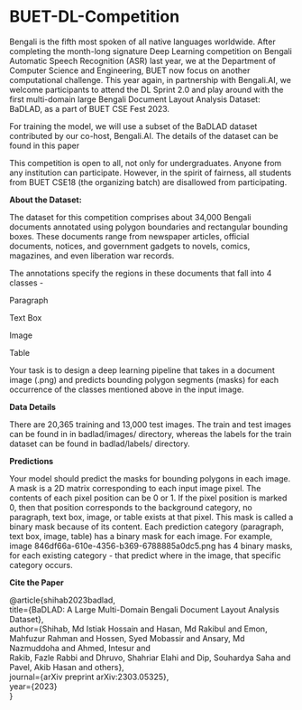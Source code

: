 # BUET-DL-Competition

Bengali is the fifth most spoken of all native languages worldwide. After completing the month-long signature Deep Learning competition on Bengali Automatic Speech Recognition (ASR) last year, we at the Department of Computer Science and Engineering, BUET now focus on another computational challenge. This year again, in partnership with Bengali.AI, we welcome participants to attend the DL Sprint 2.0 and play around with the first multi-domain large Bengali Document Layout Analysis Dataset: BaDLAD, as a part of BUET CSE Fest 2023.

For training the model, we will use a subset of the BaDLAD dataset contributed by our co-host, Bengali.AI. The details of the dataset can be found in this paper

This competition is open to all, not only for undergraduates. Anyone from any institution can participate.
However, in the spirit of fairness, all students from BUET CSE18 (the organizing batch) are disallowed from participating.

**About the Dataset:**

The dataset for this competition comprises about 34,000 Bengali documents annotated using polygon boundaries and rectangular bounding boxes. These documents range from newspaper articles, official documents, notices, and government gadgets to novels, comics, magazines, and even liberation war records.

The annotations specify the regions in these documents that fall into 4 classes -

Paragraph

Text Box

Image

Table

Your task is to design a deep learning pipeline that takes in a document image (.png) and predicts bounding polygon segments (masks) for each occurrence of the classes mentioned above in the input image.

**Data Details**

There are 20,365 training and 13,000 test images. The train and test images can be found in in badlad/images/ directory, whereas the labels for the train dataset can be found in badlad/labels/ directory.

**Predictions**

Your model should predict the masks for bounding polygons in each image. A mask is a 2D matrix corresponding to each input image pixel. The contents of each pixel position can be 0 or 1. If the pixel position is marked 0, then that position corresponds to the background category, no paragraph, text box, image, or table exists at that pixel. This mask is called a binary mask because of its content. Each prediction category (paragraph, text box, image, table) has a binary mask for each image. For example, image 846df66a-610e-4356-b369-6788885a0dc5.png has 4 binary masks, for each existing category - that predict where in the image, that specific category occurs.

**Cite the Paper**

@article{shihab2023badlad, <br>
  title={BaDLAD: A Large Multi-Domain Bengali Document Layout Analysis Dataset},<br>
  author={Shihab, Md Istiak Hossain and Hasan, Md Rakibul and Emon, Mahfuzur Rahman and Hossen, Syed Mobassir and Ansary, Md Nazmuddoha and Ahmed, Intesur and <br>Rakib, Fazle Rabbi and Dhruvo, Shahriar Elahi and Dip, Souhardya Saha and Pavel, Akib Hasan and others},<br>
  journal={arXiv preprint arXiv:2303.05325},<br>
  year={2023}<br>
}<br>


